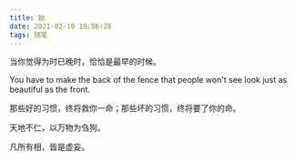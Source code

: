 ```yaml
---
title: 始
date: 2021-02-10 19:56:28
tags: 随笔
---
```

当你觉得为时已晚时，恰恰是最早的时候。
<!-- more -->

You have to make the back of the fence that people won't see look just as beautiful as the front.

那些好的习惯，终将救你一命；那些坏的习惯，终将要了你的命。

天地不仁，以万物为刍狗。

凡所有相，皆是虚妄。
